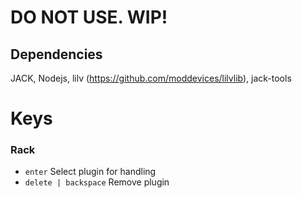 # DO NOT USE. WIP!

## Dependencies

JACK, Nodejs, lilv (https://github.com/moddevices/lilvlib), jack-tools


# Keys

### Rack
- `enter` Select plugin for handling
- `delete | backspace` Remove plugin